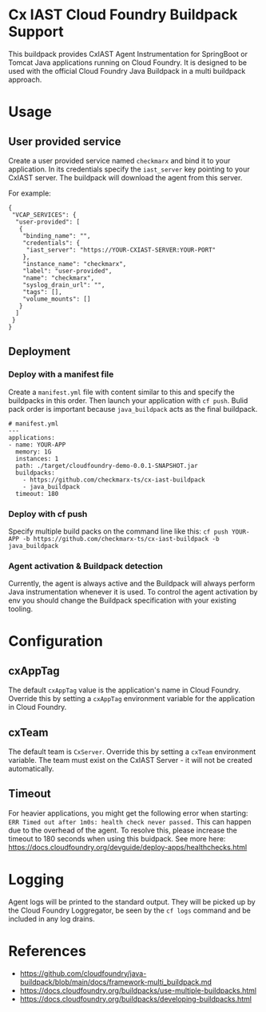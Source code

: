 # Cx IAST Cloud Foundry Buildpack Support

This buildpack provides CxIAST Agent Instrumentation for SpringBoot or Tomcat Java applications running on Cloud Foundry. It is designed to be used with the official Cloud Foundry Java Buildpack in a multi buildpack approach.

# Usage

## User provided service
Create a user provided service named ```checkmarx``` and bind it to your application. In its credentials specify the ```iast_server``` key pointing to your CxIAST server. The buildpack will download the agent from this server.

For example:
```
{
 "VCAP_SERVICES": {
  "user-provided": [
   {
    "binding_name": "",
    "credentials": {
     "iast_server": "https://YOUR-CXIAST-SERVER:YOUR-PORT"
    },
    "instance_name": "checkmarx",
    "label": "user-provided",
    "name": "checkmarx",
    "syslog_drain_url": "",
    "tags": [],
    "volume_mounts": []
   }
  ]
 }
}
```
## Deployment
### Deploy with a manifest file
Create a ```manifest.yml``` file with content similar to this and specify the buildpacks in this order. Then launch your application with ```cf push```. Bulid pack order is important because ```java_buildpack``` acts as the final buildpack.
```
# manifest.yml
---
applications:
- name: YOUR-APP
  memory: 1G
  instances: 1
  path: ./target/cloudfoundry-demo-0.0.1-SNAPSHOT.jar  
  buildpacks:
    - https://github.com/checkmarx-ts/cx-iast-buildpack
    - java_buildpack   
  timeout: 180
  ```

### Deploy with cf push
Specify multiple build packs on the command line like this:
```cf push YOUR-APP -b https://github.com/checkmarx-ts/cx-iast-buildpack -b java_buildpack```

### Agent activation & Buildpack detection
Currently, the agent is always active and the Buildpack will always perform Java instrumentation whenever it is used. To control the agent activation by env you should change the Buildpack specification with your existing tooling.


# Configuration

## cxAppTag
The default ```cxAppTag``` value is the application's name in Cloud Foundry. Override this by setting a ```cxAppTag``` environment variable for the application in Cloud Foundry.

## cxTeam
The default team is ```CxServer```. Override this by setting a ```cxTeam``` environment variable. The team must exist on the CxIAST Server - it will not be created automatically.

## Timeout
For heavier applications, you might get the following error when starting:
```ERR Timed out after 1m0s: health check never passed.```
This can happen due to the overhead of the agent. To resolve this, please increase the timeout to 180 seconds when using this buidpack.
See more here: https://docs.cloudfoundry.org/devguide/deploy-apps/healthchecks.html

# Logging
Agent logs will be printed to the standard output. They will be picked up by the Cloud Foundry Loggregator, be seen by the ```cf logs``` command and be included in any log drains. 

# References
* https://github.com/cloudfoundry/java-buildpack/blob/main/docs/framework-multi_buildpack.md
* https://docs.cloudfoundry.org/buildpacks/use-multiple-buildpacks.html
* https://docs.cloudfoundry.org/buildpacks/developing-buildpacks.html
